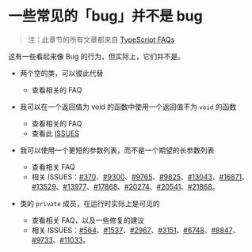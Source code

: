 # 一些常见的「bug」并不是 bug

> 注：此章节的所有文章都来自 [TypeScript FAQs](https://github.com/Microsoft/TypeScript/wiki/FAQ)

这有一些看起来像 Bug 的行为，但实际上，它们并不是。

- 两个空的类，可以彼此代替

  - 查看相关的 FAQ

- 我可以在一个返回值为 void 的函数中使用一个返回值不为 `void` 的函数

  - 查看相关的 FAQ
  - 查看此 [ISSUES](https://github.com/Microsoft/TypeScript/issues/4544)

- 我可以使用一个更短的参数列表，而不是一个期望的长参数列表

  - 查看相关 FAQ
  - 相关 ISSUES：[#370](https://github.com/Microsoft/TypeScript/issues/370)、[#9300](https://github.com/Microsoft/TypeScript/issues/9300)、[#9765](https://github.com/Microsoft/TypeScript/issues/9765)、[#9825](https://github.com/Microsoft/TypeScript/issues/9825)、[#13043](https://github.com/Microsoft/TypeScript/issues/13043)、[#16871](https://github.com/Microsoft/TypeScript/issues/16871)、[#13529](https://github.com/Microsoft/TypeScript/issues/13529)、[#13977](https://github.com/Microsoft/TypeScript/issues/13977)、[#17868](https://github.com/Microsoft/TypeScript/issues/17868)、[#20274](https://github.com/Microsoft/TypeScript/issues/20274)、[#20541](https://github.com/Microsoft/TypeScript/issues/20541)、[#21868](https://github.com/Microsoft/TypeScript/issues/21868)。

- 类的 `private` 成员，在运行时实际上是可见的

  - 查看相关 FAQ，以及一些修复的建议
  - 相关 ISSUES：[#564](https://github.com/Microsoft/TypeScript/issues/564)、[#1537](https://github.com/Microsoft/TypeScript/issues/1537)、[#2967](https://github.com/Microsoft/TypeScript/issues/2967)、[#3151](https://github.com/Microsoft/TypeScript/issues/3151)、[#6748](https://github.com/Microsoft/TypeScript/issues/6748)、[#8847](https://github.com/Microsoft/TypeScript/issues/8847)、[#9733](https://github.com/Microsoft/TypeScript/issues/9733)、[#11033](https://github.com/Microsoft/TypeScript/issues/11033)。
